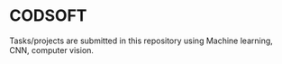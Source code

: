 # CODSOFT
Tasks/projects are submitted in this repository using Machine learning, CNN, computer vision.
